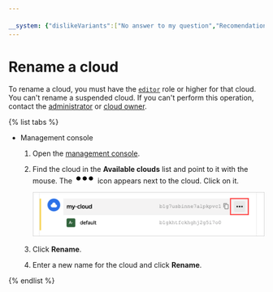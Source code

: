 ```yaml
---

__system: {"dislikeVariants":["No answer to my question","Recomendations didn't help","The content doesn't match title","Other"]}
---
```

# Rename a cloud

To rename a cloud, you must have the [`editor`](../../../iam/concepts/access-control/roles.md#editor) role or higher for that cloud. You can't rename a suspended cloud. If you can't perform this operation, contact the [administrator](../../../iam/concepts/access-control/roles.md#admin) or [cloud owner](../../concepts/resources-hierarchy.md#owner).

{% list tabs %}

- Management console

  1. Open the [management console](https://console.cloud.yandex.com).

  1. Find the cloud in the **Available clouds** list and point to it with the mouse. The ![***](../../../_assets/options.svg) icon appears next to the cloud. Click on it.

      ![image](../../../_assets/iam/cloud-actions.png)

  1. Click **Rename**.

  1. Enter a new name for the cloud and click **Rename**.

{% endlist %}

